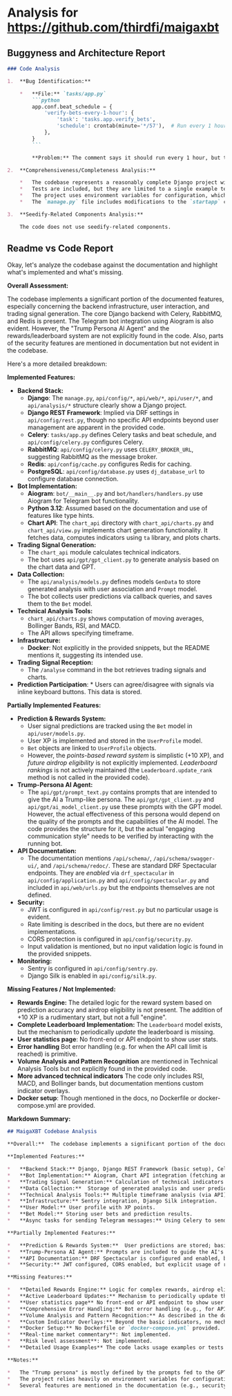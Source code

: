 
# Analysis for https://github.com/thirdfi/maigaxbt

## Buggyness and Architecture Report
```markdown
### Code Analysis

1.  **Bug Identification:**

    *   **File:** `tasks/app.py`
        ```python
        app.conf.beat_schedule = {
            'verify-bets-every-1-hour': {
                'task': 'tasks.app.verify_bets',
                'schedule': crontab(minute='*/57'),  # Run every 1 hour
            },
        }
        ```

        **Problem:** The comment says it should run every 1 hour, but the `crontab` is configured to run every minute 57. It should be `crontab(minute=0, hour='*/1')` to run every hour at the beginning of the hour.

2.  **Comprehensiveness/Completeness Analysis:**

    *   The codebase represents a reasonably complete Django project with Celery integration, a FastAPI chart API, and a Telegram bot. It includes user authentication, database models, API endpoints, task scheduling, and integration with external services like CoinGecko and OpenAI (or similar AI model).
    *   Tests are included, but they are limited to a single example test, indicating a lack of comprehensive testing.
    *   The project uses environment variables for configuration, which is good practice for deployment.
    *   The `manage.py` file includes modifications to the `startapp` command, which is a nice touch for project organization.

3.  **Seedify-Related Components Analysis:**

    The code does not use seedify-related components.
```

## Readme vs Code Report
Okay, let's analyze the codebase against the documentation and highlight what's implemented and what's missing.

**Overall Assessment:**

The codebase implements a significant portion of the documented features, especially concerning the backend infrastructure, user interaction, and trading signal generation.  The core Django backend with Celery, RabbitMQ, and Redis is present.  The Telegram bot integration using Aiogram is also evident.  However, the "Trump Persona AI Agent" and the rewards/leaderboard system are not explicitly found in the code.  Also, parts of the security features are mentioned in documentation but not evident in the codebase.

Here's a more detailed breakdown:

**Implemented Features:**

*   **Backend Stack:**
    *   **Django**: The `manage.py`, `api/config/*`, `api/web/*`, `api/user/*`, and `api/analysis/*` structure clearly show a Django project.
    *   **Django REST Framework**: Implied via DRF settings in `api/config/rest.py`, though no specific API endpoints beyond user management are apparent in the provided code.
    *   **Celery**:  `tasks/app.py` defines Celery tasks and beat schedule, and `api/config/celery.py` configures Celery.
    *   **RabbitMQ**: `api/config/celery.py` uses `CELERY_BROKER_URL`, suggesting RabbitMQ as the message broker.
    *   **Redis**:  `api/config/cache.py` configures Redis for caching.
    *   **PostgreSQL**: `api/config/database.py` uses `dj_database_url` to configure database connection.
*   **Bot Implementation:**
    *   **Aiogram**:  `bot/__main__.py` and `bot/handlers/handlers.py` use Aiogram for Telegram bot functionality.
    *   **Python 3.12**: Assumed based on the documentation and use of features like type hints.
    *   **Chart API**: The `chart_api` directory with `chart_api/charts.py` and `chart_api/view.py` implements chart generation functionality. It fetches data, computes indicators using `ta` library, and plots charts.
*   **Trading Signal Generation:**
    *   The `chart_api` module calculates technical indicators.
    *   The bot uses `api/gpt/gpt_client.py` to generate analysis based on the chart data and GPT.
*   **Data Collection:**
    *   The `api/analysis/models.py` defines models `GenData` to store generated analysis with user association and `Prompt` model.
    *   The bot collects user predictions via callback queries, and saves them to the `Bet` model.
*   **Technical Analysis Tools:**
    *   `chart_api/charts.py` shows computation of moving averages, Bollinger Bands, RSI, and MACD.
    *   The API allows specifying timeframe.
*   **Infrastructure:**
    *   **Docker**: Not explicitly in the provided snippets, but the README mentions it, suggesting its intended use.
*   **Trading Signal Reception:**
    *   The `/analyse` command in the bot retrieves trading signals and charts.
*    **Prediction Participation**:
    *   Users can agree/disagree with signals via inline keyboard buttons. This data is stored.

**Partially Implemented Features:**

*   **Prediction & Rewards System:**
    *   User signal predictions are tracked using the `Bet` model in `api/user/models.py`.
    *   User XP is implemented and stored in the `UserProfile` model.
    *   `Bet` objects are linked to `UserProfile` objects.
    *   However, the *points-based reward system* is simplistic (+10 XP), and *future airdrop eligibility* is not explicitly implemented. *Leaderboard rankings* is not actively maintained (the `Leaderboard.update_rank` method is not called in the provided code).
*   **Trump-Persona AI Agent:**
    *   The `api/gpt/prompt_text.py` contains prompts that are intended to give the AI a Trump-like persona.  The `api/gpt/gpt_client.py` and `api/gpt/ai_model_client.py` use these prompts with the GPT model. However, the actual effectiveness of this persona would depend on the quality of the prompts and the capabilities of the AI model. The code provides the structure for it, but the actual "engaging communication style" needs to be verified by interacting with the running bot.
*   **API Documentation:**
    *   The documentation mentions `/api/schema/`, `/api/schema/swagger-ui/`, and `/api/schema/redoc/`. These are standard DRF Spectacular endpoints. They are *enabled* via `drf_spectacular` in `api/config/application.py` and `api/config/spectacular.py` and included in `api/web/urls.py` but the endpoints themselves are not defined.
*   **Security:**
    * JWT is configured in `api/config/rest.py` but no particular usage is evident.
    * Rate limiting is described in the docs, but there are no evident implementations.
    * CORS protection is configured in `api/config/security.py`.
    * Input validation is mentioned, but no input validation logic is found in the provided snippets.
*   **Monitoring:**
    * Sentry is configured in `api/config/sentry.py`.
    * Django Silk is enabled in `api/config/silk.py`.

**Missing Features / Not Implemented:**

*   **Rewards Engine:** The detailed logic for the reward system based on prediction accuracy and airdrop eligibility is not present. The addition of +10 XP is a rudimentary start, but not a full "engine".
*   **Complete Leaderboard Implementation:** The `Leaderboard` model exists, but the mechanism to periodically *update* the leaderboard is missing.
*   **User statistics page**: No front-end or API endpoint to show user stats.
*   **Error handling** Bot error handling (e.g. for when the API call limit is reached) is primitive.
*   **Volume Analysis and Pattern Recognition** are mentioned in Technical Analysis Tools but not explicitly found in the provided code.
*   **More advanced technical indicators** The code only includes RSI, MACD, and Bollinger bands, but documentation mentions custom indicator overlays.
*   **Docker setup**: Though mentioned in the docs, no Dockerfile or docker-compose.yml are provided.

**Markdown Summary:**

```markdown
## MaigaXBT Codebase Analysis

**Overall:**  The codebase implements a significant portion of the documented features, especially regarding the backend infrastructure, Telegram bot integration, and basic trading signal generation. The core Django, Celery, RabbitMQ, and Redis setup is present. The Telegram bot integration using Aiogram is also evident.

**Implemented Features:**

*   **Backend Stack:** Django, Django REST Framework (basic setup), Celery, RabbitMQ (via Celery), Redis, PostgreSQL.
*   **Bot Implementation:** Aiogram, Chart API integration (fetching and plotting charts).
*   **Trading Signal Generation:** Calculation of technical indicators (SMA, Bollinger Bands, RSI, MACD). Calls to a GPT model.
*   **Data Collection:**  Storage of generated analysis and user predictions.
*   **Technical Analysis Tools:** Multiple timeframe analysis (via API), computation of basic technical indicators.
*   **Infrastructure:** Sentry integration, Django Silk integration.
*   **User Model:** User profile with XP points.
*   **Bet Model:** Storing user bets and prediction results.
*   **Async tasks for sending Telegram messages:** Using Celery to send messages and retry on failure.

**Partially Implemented Features:**

*   **Prediction & Rewards System:**  User predictions are stored; basic XP gain implemented (+10 XP per correct prediction). Leaderboard model exists, but is not actively used.
*   **Trump-Persona AI Agent:** Prompts are included to guide the AI's persona, but the actual effectiveness is difficult to assess from the code alone.
*   **API Documentation:** DRF Spectacular is configured and enabled, but the endpoints themselves are not defined.
*   **Security:** JWT configured, CORS enabled, but explicit usage of rate limiting and extensive input validation is missing.

**Missing Features:**

*   **Detailed Rewards Engine:** Logic for complex rewards, airdrop eligibility.
*   **Active Leaderboard Updates:** Mechanism to periodically update the leaderboard based on XP.
*   **User statistics page** No front-end or API endpoint to show user stats.
*   **Comprehensive Error Handling:** Bot error handling (e.g., for API call limits).
*   **Volume Analysis and Pattern Recognition:** As described in the docs.
*   **Custom Indicator Overlays:** Beyond the basic indicators, no mechanism for users to define custom ones.
*   **Docker Setup:** No Dockerfile or `docker-compose.yml` provided.
*   **Real-time market commentary**: Not implemented.
*   **Risk level assessment**: Not implemented.
*   **Detailed Usage Examples** The code lacks usage examples or tests demonstrating the components.

**Notes:**

*   The "Trump persona" is mostly defined by the prompts fed to the GPT model. Its effectiveness depends on the AI model's capabilities and the quality of the prompts.
*   The project relies heavily on environment variables for configuration.
*   Several features are mentioned in the documentation (e.g., security measures) but are not fully implemented in the provided code snippets.
```
